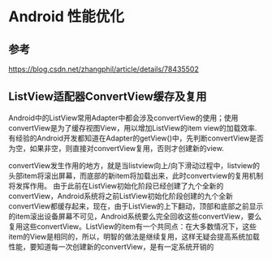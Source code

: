 # Android 性能优化

## 参考
https://blog.csdn.net/zhangphil/article/details/78435502


## ListView适配器ConvertView缓存及复用


Android中的ListView常用Adapter中都会涉及convertView的使用；使用convertView是为了缓存视图View，用以增加ListView的item view的加载效率.
有经验的Android开发都知道在Adapter的getView()中，先判断convertView是否为空，如果非空，则直接对convertView复用，否则才创建新的view.

convertView发生作用的地方，就是当listview向上/向下滑动过程中，listview的头部item将滚出屏幕，而底部的新item将加载出来，此时convertview的复用机制将发挥作用。
由于此前在ListView初始化阶段已经创建了九个全新的convertView，Android系统将之前ListView初始化阶段创建的九个全新convertView都缓存起来，现在，由于ListView的上下翻动，顶部和底部之前显示的item滚出设备屏幕不可见，Android系统要么完全回收这些convertView，要么复用这些convertView。ListView的item有一个共同点：在大多数情况下，这些item的View是相同的，所以，明智的做法是继续复用，这样无疑会提高系统加载性能，要知道每一次创建新的convertView，是有一定系统开销的